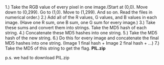 1.) Take the RGB value of every pixel in one image.(Start at (0,0). Move down to (0,299). Go to (1,0). Move to (1,299). And so on. Read the files in numerical order.)
2.) Add all of the R values, G values, and B values in each image. (Have one R sum, one B sum, one G sum for every image.)
3.) Take these sums and convert them into strings. Take the MD5 hash of each string.
4.) Concatenate these MD5 hashes into one string.
5.) Take the MD5 hash of the new string.
6.) Do this for every image and concatenate the final MD5 hashes into one string. (Image 1 final hash + Image 2 final hash + ...)
7.) Take the MD5 of this string to get the flag.
**PIL.zip**

p.s. we had to download PIL.zip
